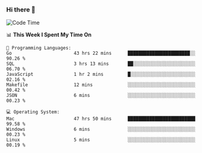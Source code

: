 ### Hi there 👋

<!--
**CrazyCollin/crazycollin** is a ✨ _special_ ✨ repository because its `README.md` (this file) appears on your GitHub profile.

Here are some ideas to get you started:

- 🔭 I’m currently working on ...
- 🌱 I’m currently learning ...
- 👯 I’m looking to collaborate on ...
- 🤔 I’m looking for help with ...
- 💬 Ask me about ...
- 📫 How to reach me: ...
- 😄 Pronouns: ...
- ⚡ Fun fact: ...
-->

<!--START_SECTION:waka-->
![Code Time](http://img.shields.io/badge/Code%20Time-2%2C034%20hrs%2045%20mins-blue)

📊 **This Week I Spent My Time On** 

```text
💬 Programming Languages: 
Go                       43 hrs 22 mins      ███████████████████████░░   90.26 % 
SQL                      3 hrs 13 mins       ██░░░░░░░░░░░░░░░░░░░░░░░   06.70 % 
JavaScript               1 hr 2 mins         █░░░░░░░░░░░░░░░░░░░░░░░░   02.16 % 
Makefile                 12 mins             ░░░░░░░░░░░░░░░░░░░░░░░░░   00.42 % 
JSON                     6 mins              ░░░░░░░░░░░░░░░░░░░░░░░░░   00.23 % 

💻 Operating System: 
Mac                      47 hrs 50 mins      █████████████████████████   99.58 % 
Windows                  6 mins              ░░░░░░░░░░░░░░░░░░░░░░░░░   00.23 % 
Linux                    5 mins              ░░░░░░░░░░░░░░░░░░░░░░░░░   00.19 % 
```


<!--END_SECTION:waka-->
